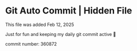 # Git Auto Commit | Hidden File

This file was added Feb 12, 2025

Just for fun and keeping my daily git commit active 🤪

commit number: 360872
